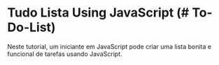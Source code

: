 # Tudo Lista Using JavaScript (# To-Do-List)
Neste tutorial, um iniciante em JavaScript pode criar uma lista bonita e funcional de tarefas usando JavaScript.
